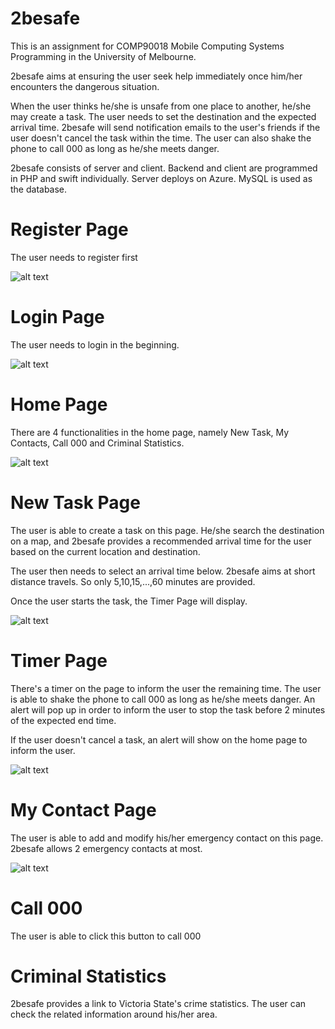 # 2besafe

This is an assignment for COMP90018 Mobile Computing Systems Programming in the University of Melbourne.

2besafe aims at ensuring the user seek help immediately once him/her encounters the dangerous situation.

When the user thinks he/she is unsafe from one place to another, he/she may create a task. The user needs to set the destination and the expected arrival time. 2besafe will send notification emails to the user's friends if the user doesn't cancel the task within the time. The user can also shake the phone to call 000 as long as he/she meets danger.

2besafe consists of server and client. Backend and client are programmed in PHP and swift individually. Server deploys on Azure. MySQL is used as the database.

# Register Page

The user needs to register first

![alt text](https://github.com/haluokele/mobile/blob/master/Screenshot/IMG_2554.PNG)


# Login Page

The user needs to login in the beginning.

![alt text](https://github.com/haluokele/mobile/blob/master/Screenshot/IMG_2555.PNG)

# Home Page

There are 4 functionalities in the home page, namely New Task, My Contacts, Call 000 and Criminal Statistics.

![alt text](https://github.com/haluokele/mobile/blob/master/Screenshot/IMG_2556.PNG)

# New Task Page

The user is able to create a task on this page. He/she search the destination on a map, and 2besafe provides a recommended arrival time for the user based on the current location and destination.

The user then needs to select an arrival time below. 2besafe aims at short distance travels. So only 5,10,15,...,60 minutes are provided.

Once the user starts the task, the Timer Page will display.

![alt text](https://github.com/haluokele/mobile/blob/master/Screenshot/IMG_2557.PNG)

# Timer Page

There's a timer on the page to inform the user the remaining time. The user is able to shake the phone to call 000 as long as he/she meets danger. An alert will pop up in order to inform the user to stop the task before 2 minutes of the expected end time.

If the user doesn't cancel a task, an alert will show on the home page to inform the user.

![alt text](https://github.com/haluokele/mobile/blob/master/Screenshot/IMG_2558.PNG)

# My Contact Page

The user is able to add and modify his/her emergency contact on this page. 2besafe allows 2 emergency contacts at most.

![alt text](https://github.com/haluokele/mobile/blob/master/Screenshot/IMG_2559.PNG)

# Call 000

The user is able to click this button to call 000

# Criminal Statistics

2besafe provides a link to Victoria State's crime statistics. The user can check the related information around his/her area.

